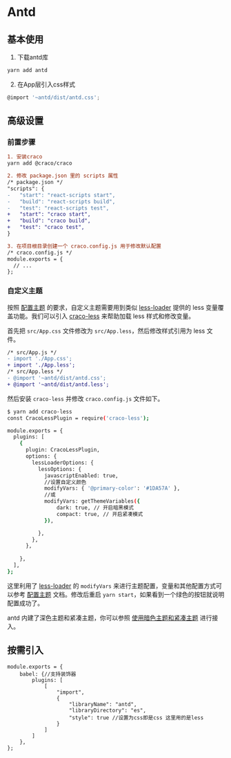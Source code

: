 # Antd

## 基本使用

1. 下载antd库

~~~js
yarn add antd
~~~

2. 在App层引入css样式

~~~js
@import '~antd/dist/antd.css';
~~~



## 高级设置

### 前置步骤

~~~diff
1. 安装craco
yarn add @craco/craco

2. 修改 package.json 里的 scripts 属性
/* package.json */
"scripts": {
-   "start": "react-scripts start",
-   "build": "react-scripts build",
-   "test": "react-scripts test",
+   "start": "craco start",
+   "build": "craco build",
+   "test": "craco test",
}

3. 在项目根目录创建一个 craco.config.js 用于修改默认配置
/* craco.config.js */
module.exports = {
  // ...
};
~~~

### 自定义主题 

按照 [配置主题](https://ant.design/docs/react/customize-theme-cn) 的要求，自定义主题需要用到类似 [less-loader](https://github.com/webpack-contrib/less-loader/) 提供的 less 变量覆盖功能。我们可以引入 [craco-less](https://github.com/DocSpring/craco-less) 来帮助加载 less 样式和修改变量。

首先把 `src/App.css` 文件修改为 `src/App.less`，然后修改样式引用为 less 文件。

```diff
/* src/App.js */
- import './App.css';
+ import './App.less';
/* src/App.less */
- @import '~antd/dist/antd.css';
+ @import '~antd/dist/antd.less';
```

然后安装 `craco-less` 并修改 `craco.config.js` 文件如下。

```bash
$ yarn add craco-less
const CracoLessPlugin = require('craco-less');

module.exports = {
  plugins: [
    {
      plugin: CracoLessPlugin,
      options: {
        lessLoaderOptions: {
          lessOptions: {
            javascriptEnabled: true,
			//设置自定义颜色
            modifyVars: { '@primary-color': '#1DA57A' },
            //或
            modifyVars: getThemeVariables({
                dark: true, // 开启暗黑模式
                compact: true, // 开启紧凑模式
            }),

          },
        },
      },
     
    },
  ],
};
```

这里利用了 [less-loader](https://github.com/webpack/less-loader#less-options) 的 `modifyVars` 来进行主题配置，变量和其他配置方式可以参考 [配置主题](https://ant.design/docs/react/customize-theme-cn) 文档。修改后重启 `yarn start`，如果看到一个绿色的按钮就说明配置成功了。

antd 内建了深色主题和紧凑主题，你可以参照 [使用暗色主题和紧凑主题](https://ant.design/docs/react/customize-theme-cn#使用暗色主题和紧凑主题) 进行接入。



## 按需引入

~~~
module.exports = {
	babel: {//支持装饰器
        plugins: [
            [
                "import",
                {
                    "libraryName": "antd",
                    "libraryDirectory": "es",
                    "style": true //设置为css即是css 这里用的是less
                }
            ]
        ]
    },
};
~~~


